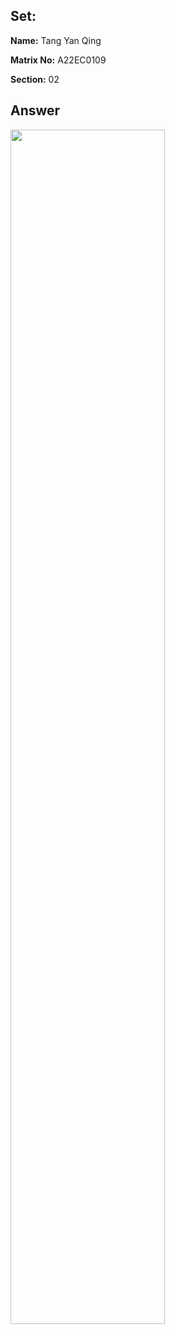 ## Set:

**Name:** Tang Yan Qing

**Matrix No:** A22EC0109

**Section:** 02

## Answer
<img src="https://github.com/drshahizan/software-engineering/assets/128120717/4ec9929b-a8df-4abb-8f86-1613d79d3098" width= 70% height=70%>

